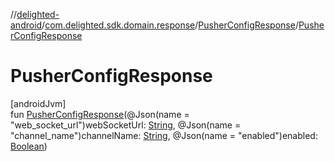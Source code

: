 //[delighted-android](../../../index.md)/[com.delighted.sdk.domain.response](../index.md)/[PusherConfigResponse](index.md)/[PusherConfigResponse](-pusher-config-response.md)

# PusherConfigResponse

[androidJvm]\
fun [PusherConfigResponse](-pusher-config-response.md)(@Json(name = &quot;web_socket_url&quot;)webSocketUrl: [String](https://kotlinlang.org/api/latest/jvm/stdlib/kotlin/-string/index.html), @Json(name = &quot;channel_name&quot;)channelName: [String](https://kotlinlang.org/api/latest/jvm/stdlib/kotlin/-string/index.html), @Json(name = &quot;enabled&quot;)enabled: [Boolean](https://kotlinlang.org/api/latest/jvm/stdlib/kotlin/-boolean/index.html))
